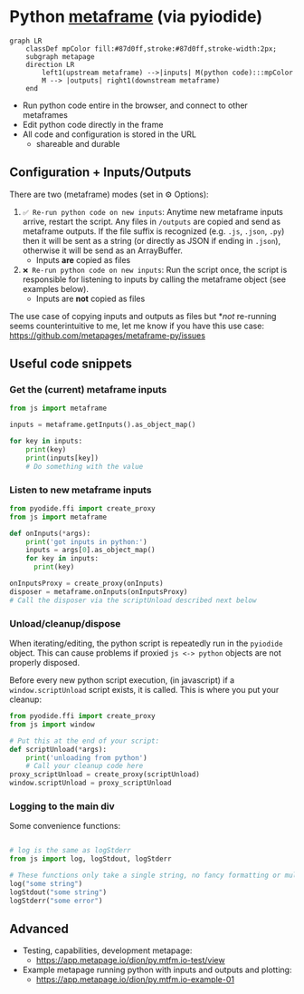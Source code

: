 # Python [metaframe](https://docs.metapage.io/docs) (via pyiodide)

```mermaid
graph LR
    classDef mpColor fill:#87d0ff,stroke:#87d0ff,stroke-width:2px;
    subgraph metapage
    direction LR
        left1(upstream metaframe) -->|inputs| M(python code):::mpColor
        M --> |outputs| right1(downstream metaframe)
    end

```

 - Run python code entire in the browser, and connect to other metaframes
 - Edit python code directly in the frame
 - All code and configuration is stored in the URL
   - shareable and durable

## Configuration + Inputs/Outputs

There are two (metaframe) modes (set in ⚙️ Options):

1. `✅ Re-run python code on new inputs`: Anytime new metaframe inputs arrive, restart the script. Any files in `/outputs` are copied and send as metaframe outputs. If the file suffix is recognized (e.g. `.js`, `.json`, `.py`) then it will be sent as a string (or directly as JSON if ending in `.json`), otherwise it will be send as an ArrayBuffer.
   - Inputs **are** copied as files
2. `❌ Re-run python code on new inputs`: Run the script once, the script is responsible for listening to inputs by calling the metaframe object (see examples below).
   - Inputs are **not** copied as files 
  
The use case of copying inputs and outputs as files but **not* re-running seems counterintuitive to me, let me know if you have this use case: https://github.com/metapages/metaframe-py/issues

## Useful code snippets

### Get the (current) metaframe inputs

```python
from js import metaframe

inputs = metaframe.getInputs().as_object_map()

for key in inputs:
    print(key)
    print(inputs[key])
    # Do something with the value
```

### Listen to new metaframe inputs

```python
from pyodide.ffi import create_proxy
from js import metaframe

def onInputs(*args):
    print('got inputs in python:')
    inputs = args[0].as_object_map()
    for key in inputs:
      print(key)

onInputsProxy = create_proxy(onInputs) 
disposer = metaframe.onInputs(onInputsProxy)
# Call the disposer via the scriptUnload described next below

```

### Unload/cleanup/dispose

When iterating/editing, the python script is repeatedly run in the `pyiodide` object. This can cause problems if proxied `js <-> python` objects are not properly disposed.

Before every new python script execution, (in javascript) if a `window.scriptUnload` script exists, it is called. This is where you put your cleanup:

```python
from pyodide.ffi import create_proxy
from js import window

# Put this at the end of your script:
def scriptUnload(*args):
    print('unloading from python')
    # Call your cleanup code here
proxy_scriptUnload = create_proxy(scriptUnload)
window.scriptUnload = proxy_scriptUnload
```

### Logging to the main div

Some convenience functions:

```py

# log is the same as logStderr 
from js import log, logStdout, logStderr

# These functions only take a single string, no fancy formatting or multiple arguments
log("some string")
logStdout("some string")
logStderr("some error")
```

## Advanced

- Testing, capabilities, development metapage: 
  - https://app.metapage.io/dion/py.mtfm.io-test/view
- Example metapage running python with inputs and outputs and plotting:
  - https://app.metapage.io/dion/py.mtfm.io-example-01


